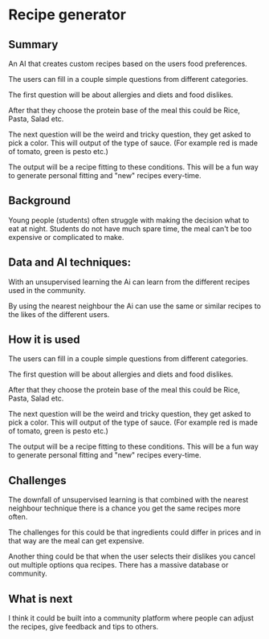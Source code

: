 # Recipe generator




## Summary 
An AI that creates custom recipes based on the users food preferences.

The users can fill in a couple simple questions from different categories. 

The first question will be about allergies and diets and food dislikes. 

After that they choose the protein base of the meal this could be Rice, Pasta, Salad etc.

The next question will be the weird and tricky question, they get asked to pick a color. This will output of the type of sauce. (For example red is made of tomato, green is pesto etc.)

The output will be a recipe fitting to these conditions. This will be a fun way to generate personal fitting and "new" recipes every-time. 

## Background

Young people (students) often struggle with making the decision what to eat at night. Students do not have much spare time, the meal can't be too expensive or complicated to make.



## Data and AI techniques:

With an unsupervised learning the Ai can learn from the different recipes used in the community. 

By using the nearest neighbour the Ai can use the same or similar recipes to the likes of the different users.


## How it is used

The users can fill in a couple simple questions from different categories. 

The first question will be about allergies and diets and food dislikes. 

After that they choose the protein base of the meal this could be Rice, Pasta, Salad etc.

The next question will be the weird and tricky question, they get asked to pick a color. This will output of the type of sauce. (For example red is made of tomato, green is pesto etc.)

The output will be a recipe fitting to these conditions. This will be a fun way to generate personal fitting and "new" recipes every-time. 


## Challenges

The downfall of unsupervised learning is that combined with the nearest neighbour technique there is a chance you get the same recipes more often.

The challenges for this could be that ingredients could differ in prices and in that way are the meal can get expensive.

Another thing could be that when the user selects their dislikes you cancel out multiple options qua recipes. There has a massive database or community.

## What is next

I think it could be built into a community platform where people can adjust the recipes, give feedback and tips to others.
